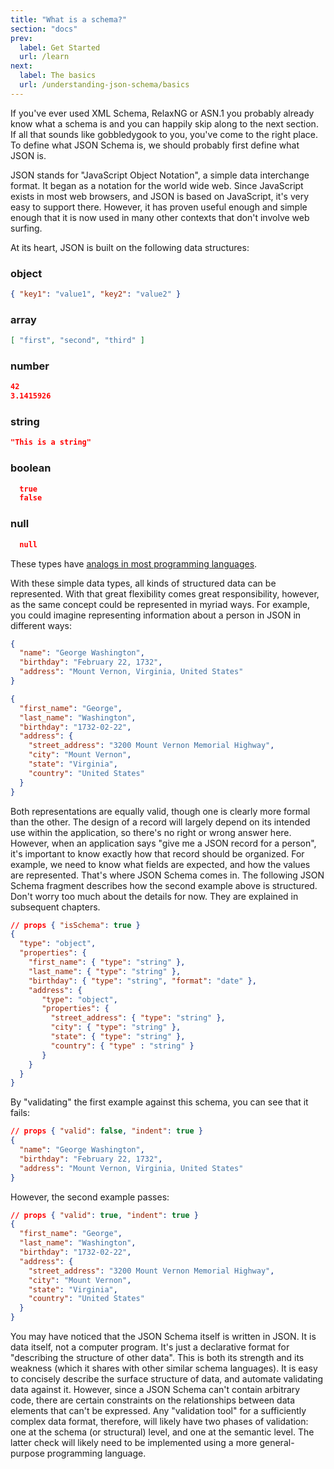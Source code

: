 ```yaml
---
title: "What is a schema?"
section: "docs"
prev: 
  label: Get Started
  url: /learn
next: 
  label: The basics
  url: /understanding-json-schema/basics
---
```


If you\'ve ever used XML Schema, RelaxNG or ASN.1 you probably already
know what a schema is and you can happily skip along to the next
section. If all that sounds like gobbledygook to you, you\'ve come to
the right place. To define what JSON Schema is, we should probably first
define what JSON is.

JSON stands for \"JavaScript Object Notation\", a simple data
interchange format. It began as a notation for the world wide web. Since
JavaScript exists in most web browsers, and JSON is based on JavaScript,
it\'s very easy to support there. However, it has proven useful enough
and simple enough that it is now used in many other contexts that don\'t
involve web surfing.

At its heart, JSON is built on the following data structures:

### object
```json
{ "key1": "value1", "key2": "value2" }
```

### array
```json
[ "first", "second", "third" ]
```

### number 
```json 
42
3.1415926
``` 

### string
```json
"This is a string"
```

### boolean
```json
  true
  false
```

### null
```json
  null
```

These types have [analogs in most programming languages](../understanding-json-schema/reference/type).



With these simple data types, all kinds of structured data can be
represented. With that great flexibility comes great responsibility,
however, as the same concept could be represented in myriad ways. For
example, you could imagine representing information about a person in
JSON in different ways:

```json
{
  "name": "George Washington",
  "birthday": "February 22, 1732",
  "address": "Mount Vernon, Virginia, United States"
} 
```

```json
{
  "first_name": "George",
  "last_name": "Washington",
  "birthday": "1732-02-22",
  "address": {
    "street_address": "3200 Mount Vernon Memorial Highway",
    "city": "Mount Vernon",
    "state": "Virginia",
    "country": "United States"
  }
}
```

Both representations are equally valid, though one is clearly more
formal than the other. The design of a record will largely depend on its
intended use within the application, so there\'s no right or wrong
answer here. However, when an application says \"give me a JSON record
for a person\", it\'s important to know exactly how that record should
be organized. For example, we need to know what fields are expected, and
how the values are represented. That\'s where JSON Schema comes in. The
following JSON Schema fragment describes how the second example above is
structured. Don\'t worry too much about the details for now. They are
explained in subsequent chapters.

```json
// props { "isSchema": true }
{
  "type": "object",
  "properties": {
    "first_name": { "type": "string" },
    "last_name": { "type": "string" },
    "birthday": { "type": "string", "format": "date" },
    "address": {
       "type": "object",
       "properties": {
         "street_address": { "type": "string" },
         "city": { "type": "string" },
         "state": { "type": "string" },
         "country": { "type" : "string" }
       }
    }
  }
}
```

By "validating" the first example against this schema, you can see that it fails:

```json
// props { "valid": false, "indent": true }
{
  "name": "George Washington",
  "birthday": "February 22, 1732",
  "address": "Mount Vernon, Virginia, United States"
}
```

However, the second example passes:

```json
// props { "valid": true, "indent": true }
{
  "first_name": "George",
  "last_name": "Washington",
  "birthday": "1732-02-22",
  "address": {
    "street_address": "3200 Mount Vernon Memorial Highway",
    "city": "Mount Vernon",
    "state": "Virginia",
    "country": "United States"
  }
}
```

You may have noticed that the JSON Schema itself is written in JSON. It
is data itself, not a computer program. It\'s just a declarative format
for \"describing the structure of other data\". This is both its
strength and its weakness (which it shares with other similar schema
languages). It is easy to concisely describe the surface structure of
data, and automate validating data against it. However, since a JSON
Schema can\'t contain arbitrary code, there are certain constraints on
the relationships between data elements that can\'t be expressed. Any
\"validation tool\" for a sufficiently complex data format, therefore,
will likely have two phases of validation: one at the schema (or
structural) level, and one at the semantic level. The latter check will
likely need to be implemented using a more general-purpose programming
language.